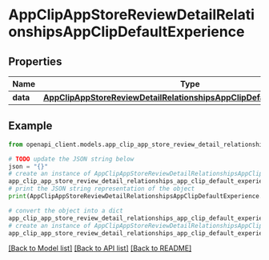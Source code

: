 # AppClipAppStoreReviewDetailRelationshipsAppClipDefaultExperience


## Properties

Name | Type | Description | Notes
------------ | ------------- | ------------- | -------------
**data** | [**AppClipAppStoreReviewDetailRelationshipsAppClipDefaultExperienceData**](AppClipAppStoreReviewDetailRelationshipsAppClipDefaultExperienceData.md) |  | [optional] 

## Example

```python
from openapi_client.models.app_clip_app_store_review_detail_relationships_app_clip_default_experience import AppClipAppStoreReviewDetailRelationshipsAppClipDefaultExperience

# TODO update the JSON string below
json = "{}"
# create an instance of AppClipAppStoreReviewDetailRelationshipsAppClipDefaultExperience from a JSON string
app_clip_app_store_review_detail_relationships_app_clip_default_experience_instance = AppClipAppStoreReviewDetailRelationshipsAppClipDefaultExperience.from_json(json)
# print the JSON string representation of the object
print(AppClipAppStoreReviewDetailRelationshipsAppClipDefaultExperience.to_json())

# convert the object into a dict
app_clip_app_store_review_detail_relationships_app_clip_default_experience_dict = app_clip_app_store_review_detail_relationships_app_clip_default_experience_instance.to_dict()
# create an instance of AppClipAppStoreReviewDetailRelationshipsAppClipDefaultExperience from a dict
app_clip_app_store_review_detail_relationships_app_clip_default_experience_from_dict = AppClipAppStoreReviewDetailRelationshipsAppClipDefaultExperience.from_dict(app_clip_app_store_review_detail_relationships_app_clip_default_experience_dict)
```
[[Back to Model list]](../README.md#documentation-for-models) [[Back to API list]](../README.md#documentation-for-api-endpoints) [[Back to README]](../README.md)



